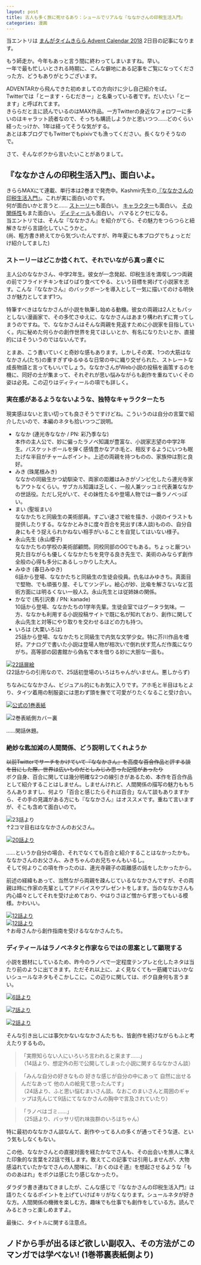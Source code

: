 ```yaml
---
layout: post
title: 古人も多く旅に死せるあり：シュールでリアルな『ななかさんの印税生活入門』
categories: 漫画
---
```


 当エントリは [まんがタイムきらら Advent Calendar 2018](https://adventar.org/calendars/2891) 2日目の記事になります。  
  
 もう師走か。今年もあっと言う間に終わってしまいますね。早い。  
 一年で最も忙しいとされる時期に、こんな僻地にある記事をご覧になってくださった方、どうもありがとうございます。  

 ADVENTARから飛んできた初めましての方向けに少し自己紹介をば。  
 Twitterでは「とーます・らむだきー」と名乗っている者です。だいたい「とーます」と呼ばれてます。  
 きららだと主に読んでいるのはMAX作品。一方Twitterの身近なフォロワーに多いのはキャラット読者なので、そっちも購読しようかと思いつつ……どのくらい経ったっけか、1年は経ってそうな気がする。  
 あとは本ブログでもTwitterでもpixivでも漁ってください。長くなりそうなので。  

 さて、そんなボクから言いたいことがありまして。

## 『ななかさんの印税生活入門』、面白いよ。

 きららMAXにて連載、単行本は2巻まで発売中。Kashmir先生の[『ななかさんの印税生活入門』](http://www.dokidokivisual.com/comics/book/past.php?cid=1279)。これが実に面白いのです。  
 何が面白いかと言うと……
[ストーリー](#ストーリーはどこか捻くれてそれでいながら真っ直ぐに)も面白い。
[キャラクター](#実在感があるようなないような独特なキャラクターたち)も面白い。
[その関係性](#絶妙な匙加減の人間関係どう説明してくれようか)もまた面白い。
[ディティール](#ディティールはラノベネタと作家ならではの思案として顕現する)も面白い。
ハマるとクセになる。  
 当エントリでは、そんな『ななかさん』を紹介がてら、その魅力をつらつらと紐解きながら言語化していこうかと。  
 (尚、粗方書き終えてから気づいたんですが、昨年夏にも本ブログでちょっとだけ紹介してました)

### ストーリーはどこか捻くれて、それでいながら真っ直ぐに

 主人公のななかさん、中学2年生。彼女が一念発起、印税生活を満喫しつつ両親の前でフライドチキンをばりばり食べてやる、という目標を掲げて小説家を志す。こんな『ななかさん』のバックボーンを導入として一気に描いてのける明快さが魅力としてまず1つ。  

 特筆すべきはななかさんが小説を執筆し始める動機。彼女の両親は2人ともパッとしない漫画家で、その多忙さゆえに、ななかさんはあまり構われずに育ってしまうのですね。で、ななかさんはそんな両親を見返すために小説家を目指していく。内に秘めた何らかの創作世界を見てほしいとか、有名になりたいとか、直接的にはそういうのではないんです。  

 とまあ、こう書いていくと奇妙な感もあります。しかしその実、1つの大筋はななかさん(たち)の重すぎずゆるゆるな日常の中に織り交ぜられた、ストレートな成長物語と言ってもいいでしょう。ななかさんがWeb小説の投稿を画策するのを機に、同好の士が集まって、それぞれが思い悩みながらも創作を重ねていくその姿は必見。この辺りはディティールの項でも詳しく。

### 実在感があるようなないような、独特なキャラクターたち

 現実感はないと言い切っても良さそうですけどね。こういうのは自分の言葉で紹介したいので、本編のネタも拾いつつご説明。  

- ななか (連光寺ななか / PN: 彩乃季なな)  
 本作の主人公で、妙に偏ったラノベ知識が豊富な、小説家志望の中学2年生。バスケットボールを弾く感情豊かなアホ毛と、相反するようにいつも眠たげな半目がチャームポイント。上述の両親を持つものの、家族仲は割と良好。  
- みき (珠尾根みき)  
ななかの同級生かつ幼馴染で、両家の距離はみきがゾンビ化したら連光寺家もアウトなくらい。サブカル知識は乏しく、一般人兼ツッコミ代表兼ななかの世話役。ただし兄がいて、その妹性たるや登場人物では一番ラノベっぽい。  
- まい (聖坂まい)  
 ななかたちと同級生の美術部員。すごい速さで絵を描き、小説のイラストも提供したりする。ななかとみきに度々百合を見出す(本人談)ものの、自分自身にもそう捉えられかねない相手がいることを自覚してはいない様子。  
- 永山先生 (永山櫻子)  
 ななかたちの学校の美術部顧問。同校同部のOGでもある。ちょっと厳つい見た目ながらも優しくななかたちを見守る良き先生で、美術のみならず創作全般の心得も多分にあるしっかりした大人。  
- みゆき (春日みゆき)  
 6話から登場、ななかたちと同級生の生徒会役員。仇名はみゆきち。真面目で堅物、でも頑張り屋、そしてツンデレ。絵心が妙、比喩を解さないなど芸術方面には明るくない一般人2。永山先生とは従姉妹の関係。  
- かなで (馬引沢奏 / PN: kanade)  
 10話から登場、ななかたちの1学年先輩。生徒会室ではグータラ気味。一方、ななかも利用する小説投稿サイトで既に名が知れており、創作に関して永山先生と対等にやり取りを交わせるほどの力も持つ。  
- いろは (大栗いろは)  
 25話から登場、ななかたちと同級生で内気な文学少女。特に芥川作品を嗜好。アナログで書いた小説は登場人物が相次いで倒れ伏す荒んだ作風になりがち。高等部の図書館から偽名で本を借りる妙に大胆な一面も。  

[![22話扉絵](/images/20181202_01.jpg "22話扉絵")](https://twitter.com/mangatimekirara/status/909798716076318721)  
(22話からの引用なので、25話初登場のいろはちゃんがいません。悪しからず)  

 ちなみにななかさん、ビジュアル的にもお気に入りです。アホ毛と半目はもとより、タイツ着用の制服姿には思わず頭を撫でて可愛がりたくなること受け合い。  

[![公式の1巻表紙](http://www.dokidokivisual.com/comics/img_comic/9784832248090_l.jpg "公式の1巻表紙")](http://www.dokidokivisual.com/comics/book/past.php?cid=1279)

![2巻表紙側カバー裏](/images/20181202_02.jpg "2巻表紙側カバー裏")  

 ……閑話休題。

### 絶妙な匙加減の人間関係、どう説明してくれようか

 ~~以前Twitterでサーチをかけていて『ななかさん』を高度な百合作品と評する談を目にした際、世界は広いものだとしみじみ思った記憶があったり~~  
 ボク自身、百合に関しては幾分明確な2つの線引きがあるため、本作を百合作品として紹介することはしません。しませんけれど、人間関係の描写の魅力ももちろんありますし、何より「百合と感じたらそれは百合」なんて談もありますから、その手の見識がある方にも『ななかさん』はオススメです。重ねて言いますが、そこも含めて面白いので。  

![23話より](/images/20181202_03.jpg "23話より")  
↑2コマ目右はななかさんのお父さん。

[![20話より](/images/20181202_04.jpg "20話より")](https://twitter.com/mangatimekirara/status/887329429780783104)  

 ……というか自分の場合、それでなくても百合と紹介することはなかったかも。ななかさんのお父さん、みきちゃんのお兄ちゃんもいるし。  
 そして何よりこの項を作ったのは、連光寺親子の距離感の話をしたかったから。  

 前述の経緯もあって、当然ながら両親を疎んじているななかさんですが、その両親は時に作家の先輩としてアドバイスやプレゼントをします。当のななかさんも内心嬉々としてそれを受け止めており、やはりさほど憎からず思ってもいる模様。かわいい。  

[![12話より](/images/20181202_05.jpg "12話より")](https://twitter.com/mangatimekirara/status/799634828446474242)  
[![12話より](/images/20181202_06.jpg "12話より")](https://twitter.com/mangatimekirara/status/799634828446474242)  
↑お母さんから創作指南を受けるななかさんたち。

### ディティールはラノベネタと作家ならではの思案として顕現する

 小説を題材にしているため、昨今のラノベで一定程度テンプレと化したネタは当たり前のように出てきます。ただそれ以上に、よく見なくても一筋縄ではいかないシュールなネタもそこかしこに。この辺りに関しては、ボク自身何も言うまい。  

[![6話より](/images/20181202_07.jpg "6話より")](https://twitter.com/mangatimekirara/status/732950500992159747)  

[![7話より](/images/20181202_08.jpg "7話より")](https://twitter.com/mangatimekirara/status/743823665859440641)  

[![2話より](/images/20181202_09.jpg "2話より")](https://twitter.com/mangatimekirara/status/834009985491230721)  

 そんな引き出しには事欠かないななかさんたちも、皆創作を続けながらもふと考えたりするもの。  

> 「実際知らない人にいろいろ言われると来ます……」  
> （14話より、想定外の形で公開してしまった小説に関するななかさん談）

> 「みんな自分の好きなもの 好きな感じが自分の中にあって 自然に出せるんだなあって 他の人の絵見て思ったんです」  
> （24話より、ふと思い悩むまいさん談。なおこのまいさんと周囲のギャップは先んじて9話にてななかさんの胸中で言及されていたり）

> 「ラノベはゴミ……」  
> （25話より、バッサリ切れ味抜群のいろはちゃん）

 特に最初のななかさん談なんて、創作やってる人の多くが通ってそうな道、という気もしなくもない。  

 この他、ななかさんとの直接対面を経たかなでさんも、その出会いを旅人に準えた印象的な言葉を22話で残します。敢えてこの記事では引用しませんが、大物感溢れていたかなでさんの人間味に、『おくのほそ道』を想起させるような「もののあはれ」をボクは感じたり感じなかったり。  

 ダラダラ書き連ねてきましたが、こんな感じで『ななかさんの印税生活入門』は語りたくなるポイントを上げていけばキリがなくなります。シュールネタが好きな方。人間関係の機微を楽しむ方。趣味でも仕事でも創作をしている方。読んでみるときっと楽しめますよ。  

 最後に、タイトルに関する注意点。

## ノドから手が出るほど欲しい副収入、その方法がこのマンガでは学べない! (1巻帯裏表紙側より)
